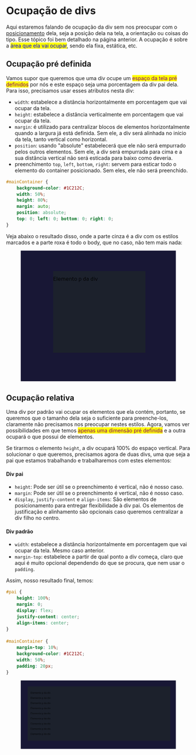 # Ocupação de divs

Aqui estaremos falando de ocupação da div sem nos preocupar com o [posicionamento](posicionamento-de-divs.md) dela, seja a posição dela na tela, a orientação ou coisas do tipo. Esse tópico foi bem detalhado na página anterior. A ocupação é sobre a <mark style="color:blue;">área que ela vai ocupar</mark>, sendo ela fixa, estática, etc.

## Ocupação pré definida

Vamos supor que queremos que uma div ocupe um <mark style="color:purple;">espaço da tela pré definidos</mark> por nós e este espaço seja uma porcentagem da div pai dela. Para isso, precisamos usar esses atributos nesta div:

* `width`: estabelece a distância horizontalmente em porcentagem que vai ocupar da tela.
* `height`: estabelece a distância verticalmente em porcentagem que vai ocupar da tela.
* `margin`: é utilizado para centralizar blocos de elementos horizontalmente quando a largura já está definida. Sem ele, a div será alinhada no início da tela, tanto vertical como horizontal.
* `position`: usando "absolute" estabelecerá que ele não será empurrado pelos outros elementos. Sem ele, a div será empurrada para cima e a sua distância vertical não será esticada para baixo como deveria.
* preenchimento `top`,  `left`, `bottom`, `right`: servem para esticar todo o elemento do container posicionado. Sem eles, ele não será preenchido.

```css
#mainContainer {
    background-color: #1C212C;
    width: 50%;
    height: 80%;
    margin: auto;
    position: absolute;
    top: 0; left: 0; bottom: 0; right: 0;
}
```

Veja abaixo o resultado disso, onde a parte cinza é a div com os estilos marcados e a parte roxa é todo o body, que no caso, não tem mais nada:

<figure><img src="../../../.gitbook/assets/ocupação de div pré definida.png" alt=""><figcaption></figcaption></figure>

## Ocupação relativa

Uma div por padrão vai ocupar os elementos que ela contém, portanto, se queremos que o tamanho dela seja o suficiente para preenche-los, claramente não precisamos nos preocupar nestes estilos. Agora, vamos ver possibilidades em que temos <mark style="color:purple;">apenas uma dimensão pré definida</mark> e a outra ocupará o que possui de elementos.

Se tirarmos o elemento `height`, a div ocupará 100% do espaço vertical. Para solucionar o que queremos, precisamos agora de duas divs, uma que seja a pai que estamos trabalhando e trabalharemos com estes elementos:

#### Div pai

* `height`: Pode ser útil se o preenchimento é vertical, não é nosso caso.
* `margin`: Pode ser útil se o preenchimento é vertical, não é nosso caso.
* `display`, `justify-content` e `align-items`: São elementos de posicionamento para entregar flexibilidade à div pai. Os elementos de justificação e alinhamento são opcionais caso queremos centralizar a div filho no centro.

#### Div padrão

* `width`: estabelece a distância horizontalmente em porcentagem que vai ocupar da tela. Mesmo caso anterior.
* `margin-top`: estabelece a partir de qual ponto a div começa, claro que aqui é muito opcional dependendo do que se procura, que nem usar o `padding`.

Assim, nosso resultado final, temos:

```css
#pai {
    height: 100%;
    margin: 0;
    display: flex;
    justify-content: center;
    align-items: center;
}

#mainContainer {
    margin-top: 10%;
    background-color: #1C212C;
    width: 50%;
    padding: 20px;
}
```

<figure><img src="../../../.gitbook/assets/ocupação relativa de divs vertical.png" alt=""><figcaption></figcaption></figure>
